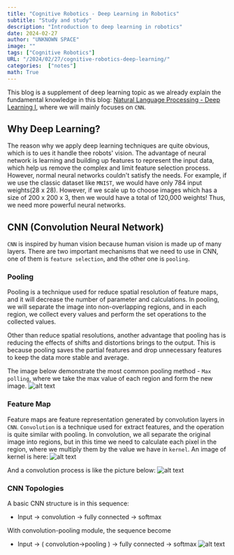 ```yaml
---
title: "Cognitive Robotics - Deep Learning in Robotics"
subtitle: "Study and study"
description: "Introduction to deep learning in robotics"
date: 2024-02-27
author: "UNKNOWN SPACE"
image: ""
tags: ["Cognitive Robotics"]
URL: "/2024/02/27/cognitive-robotics-deep-learning/"
categories:  ["notes"]
math: True
---
```


This blog is a supplement of deep learning topic as we already explain the fundamental knowledge in this blog: [Natural Language Processing - Deep Learning I](/2024/01/16/nlp-deep-learning1/), where we will mainly focuses on `CNN`.

## Why Deep Learning?
The reason why we apply deep learning techniques are quite obvious, which is to ues it handle thee robots' vision. The advantage of neural network is learning and building up features to represent the input data, which help us remove the complex and limit feature selection process. However, normal neural networks couldn't satisfy the needs. For example, if we use the classic dataset like `MNIST`, we would have only 784 input weights(28 x 28). However, if we scale up to choose images which has a size of 200 x 200 x 3, then we would have a total of 120,000 weights! Thus, we need more powerful neural networks.

## CNN (Convolution Neural Network)
`CNN` is inspired by human vision because human vision is made up of many layers. There are two important mechanisms that we need to use in CNN, one of them is `feature selection`, and the other one is `pooling`.

### Pooling

Pooling is a technique used for reduce spatial resolution of feature maps, and it will decrease the number of parameter and calculations. In pooling, we will separate the image into non-overlapping regions, and in each region, we collect every values and perform the set operations to the collected values. 

Other than reduce spatial resolutions, another advantage that pooling has is reducing the effects of shifts and distortions brings to the output. This is because pooling saves the partial features and drop unnecessary features to keep the data more stable and average.

The image below demonstrate the most common pooling method - `Max polling`, where we take the max value of each region and form the new image.
![alt text](/img/robots/deep/image.png)

### Feature Map

Feature maps are feature representation generated by convolution layers in `CNN`. `Convolution` is a technique used for extract features, and the operation is quite similar with pooling. In convolution, we all separate the original image into regions, but in this time we need to calculate each pixel in the region, where we multiply them by the value we have in `kernel`. An image of kernel is here:
![alt text](/img/robots/deep/image2.png)

And a convolution process is like the picture below:
![alt text](/img/robots/deep/image1.png)

### CNN Topologies
A basic CNN structure is in this sequence: 
- Input → convolution → fully connected → softmax

With convolution-pooling module, the sequence become 
- Input → ( convolution→pooling ) → fully connected → softmax
![alt text](/img/robots/deep/image3.png)
